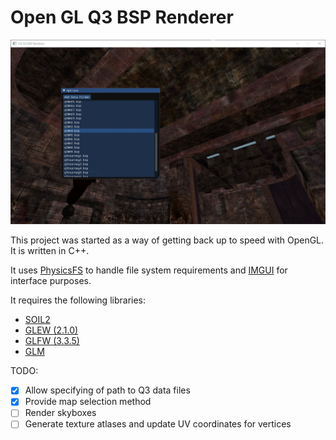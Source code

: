 # Open GL Q3 BSP Renderer

![Screenshot of Q3 BSP Renderer](/docs/images/q3bsp_2.png)

This project was started as a way of getting back up to speed with OpenGL. It 
is written in C++.

It uses [PhysicsFS](https://icculus.org/physfs/) to handle file system requirements 
and [IMGUI](https://github.com/ocornut/imgui) for interface purposes.

It requires the following libraries:

- [SOIL2](https://github.com/SpartanJ/SOIL2/)
- [GLEW (2.1.0)](http://glew.sourceforge.net/)
- [GLFW (3.3.5)](https://github.com/brackeen/glfm)
- [GLM](https://github.com/g-truc/glm)

TODO:

- [x] Allow specifying of path to Q3 data files
- [x] Provide map selection method
- [ ] Render skyboxes
- [ ] Generate texture atlases and update UV coordinates for vertices
